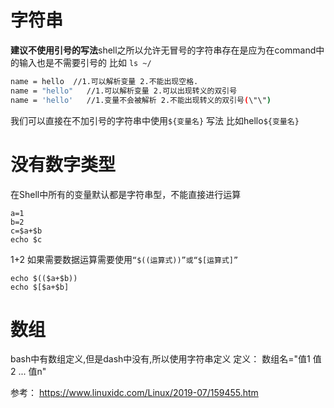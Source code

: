 
# 字符串
**建议不使用引号的写法**shell之所以允许无冒号的字符串存在是应为在command中 的输入也是不需要引号的 比如 `ls ~/`


```sh
name = hello  //1.可以解析变量 2.不能出现空格.
name = "hello"   //1.可以解析变量 2.可以出现转义的双引号
name = 'hello'   //1.变量不会被解析 2.不能出现转义的双引号(\"\")
```

我们可以直接在不加引号的字符串中使用`${变量名}` 写法 比如hello`${变量名}` 


# 没有数字类型
在Shell中所有的变量默认都是字符串型，不能直接进行运算
```shell
a=1
b=2
c=$a+$b
echo $c
```
1+2
如果需要数据运算需要使用`“$((运算式))”或“$[运算式]”`
```shell
echo $(($a+$b))
echo $[$a+$b]
```

# 数组
bash中有数组定义,但是dash中没有,所以使用字符串定义
定义：
数组名="值1 值2 ... 值n"

参考：
https://www.linuxidc.com/Linux/2019-07/159455.htm